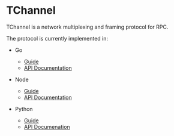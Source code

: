 TChannel
========

TChannel is a network multiplexing and framing protocol for RPC.

The protocol is currently implemented in:


* Go
    * [Guide](go-guide.md)
    * [API Documentation](http://godoc.org/github.com/uber/tchannel/golang)


* Node
    * [Guide](node-guide.md)
    * [API Documentation](https://www.npmjs.com/package/tchannel)


* Python
    * [Guide](http://tchannel.readthedocs.org/projects/tchannel-python/en/latest/guide.html)
    * [API Documenation](http://tchannel.readthedocs.org/projects/tchannel-python)
